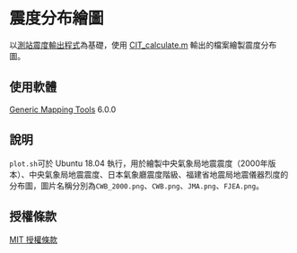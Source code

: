# 震度分布繪圖
以[測站震度輸出程式](https://github.com/chemars/Seismic-Intensity-Output)為基礎，使用 [CIT_calculate.m](https://github.com/chemars/Seismic-Intensity-Output/blob/master/CIT_calculate.m) 輸出的檔案繪製震度分布圖。

## 使用軟體
[Generic Mapping Tools](https://www.generic-mapping-tools.org/) 6.0.0

## 說明
`plot.sh`可於 Ubuntu 18.04 執行，用於繪製中央氣象局地震震度（2000年版本）、中央氣象局地震震度、日本氣象廳震度階級、福建省地震局地震儀器烈度的分布圖，圖片名稱分別為`CWB_2000.png`、`CWB.png`、`JMA.png`、`FJEA.png`。

## 授權條款
[MIT 授權條款](https://github.com/chemars/Seismic-Intensity-Plot/blob/master/LICENSE)
